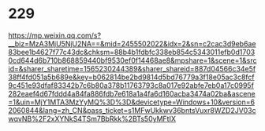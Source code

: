 # 229

https://mp.weixin.qq.com/s?__biz=MzA3MjU5NjU2NA==&mid=2455502022&idx=2&sn=c2cac3d9eb6ae83bee1b4627f77c43dc&chksm=88b4b1fdbfc338eb854c5343011efb0d17030cd644d6b710b868859440bf9530ef0f14468ae8&mpshare=1&scene=1&srcid=&sharer_sharetime=1565230244389&sharer_shareid=887d04566c34e5f38ff4fd051a5b689e&key=b062814be2bd9814d5bd76779a3f18e05ac3c8fcf9c451e93dfaf83342b7c6b80a378b11763793c8a017e92abfe7eb0a17c0995f282eaef4d67fddd4a84fa886fdb7e618a1a4fa6d160acba3474a02ba&ascene=1&uin=MjY1MTA3MzYyMQ%3D%3D&devicetype=Windows+10&version=62060844&lang=zh_CN&pass_ticket=s1MFwUkkwv36bntsVuxr8WZD2JV03cwqvNB%2F2xXYNkS4TSm7BbRkk%2BTs50yMFtIX
